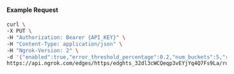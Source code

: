 <!-- Code generated for API Clients. DO NOT EDIT. -->

#### Example Request

```bash
curl \
-X PUT \
-H "Authorization: Bearer {API_KEY}" \
-H "Content-Type: application/json" \
-H "Ngrok-Version: 2" \
-d '{"enabled":true,"error_threshold_percentage":0.2,"num_buckets":5,"rolling_window":300,"tripped_duration":120,"volume_threshold":20}' \
https://api.ngrok.com/edges/https/edghts_32dl3cWCQeqp3vEYjYq4Q7Fs9La/routes/edghtsrt_32dl3Z4EoCiUImi97fJQmV9eblc/circuit_breaker
```
